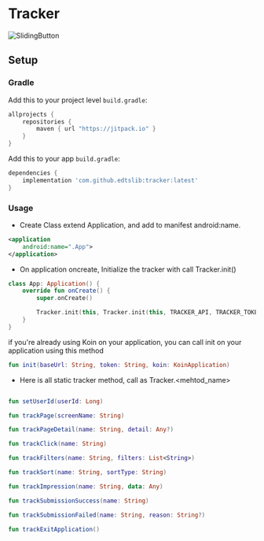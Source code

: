 # Tracker

![SlidingButton](https://i.ibb.co/GCcGMwH/edtslibs.png)
## Setup
### Gradle

Add this to your project level `build.gradle`:
```groovy
allprojects {
    repositories {
        maven { url "https://jitpack.io" }
    }
}
```
Add this to your app `build.gradle`:
```groovy
dependencies {
    implementation 'com.github.edtslib:tracker:latest'
}
```

### Usage

- Create Class extend Application, and add to manifest android:name.
```xml
<application
    android:name=".App">
</application>
```

- On application oncreate, Initialize the tracker with call Tracker.init()

```kotlin
class App: Application() {
    override fun onCreate() {
        super.onCreate()

        Tracker.init(this, Tracker.init(this, TRACKER_API, TRACKER_TOKEN)
    }
}
```

if you're already using Koin on your application, you can call init on your application using this method
```kotlin
fun init(baseUrl: String, token: String, koin: KoinApplication) 
```

- Here is all static tracker method, call as Tracker.<mehtod_name>

```kotlin

fun setUserId(userId: Long)

fun trackPage(screenName: String)

fun trackPageDetail(name: String, detail: Any?)

fun trackClick(name: String)

fun trackFilters(name: String, filters: List<String>)

fun trackSort(name: String, sortType: String)

fun trackImpression(name: String, data: Any)

fun trackSubmissionSuccess(name: String)

fun trackSubmissionFailed(name: String, reason: String?)

fun trackExitApplication()

```
